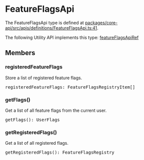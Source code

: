 # FeatureFlagsApi

The FeatureFlagsApi type is defined at
[packages/core-api/src/apis/definitions/FeatureFlagsApi.ts:41](https://github.com/spotify/backstage/blob/f8780ff32509d0326bc513791ea60846d7614b34/packages/core-api/src/apis/definitions/FeatureFlagsApi.ts#L41).

The following Utility API implements this type:
[featureFlagsApiRef](./README.md#featureflags)

## Members

### registeredFeatureFlags

Store a list of registered feature flags.

<pre>
registeredFeatureFlags: FeatureFlagsRegistryItem[]
</pre>

### getFlags()

Get a list of all feature flags from the current user.

<pre>
getFlags(): UserFlags
</pre>

### getRegisteredFlags()

Get a list of all registered flags.

<pre>
getRegisteredFlags(): FeatureFlagsRegistry
</pre>

